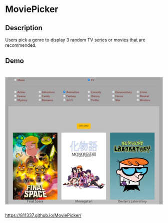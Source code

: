 # MoviePicker

## Description
Users pick a genre to display 3 random TV series or movies that are recommended.

## Demo

# ![screenshot](assets/images/screenshot1.jpg)

https://811337.github.io/MoviePicker/